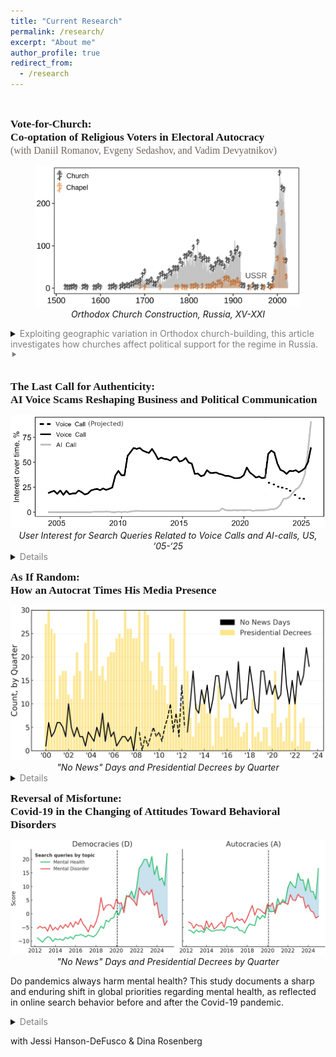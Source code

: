 ```yaml
---
title: "Current Research"
permalink: /research/
excerpt: "About me"
author_profile: true
redirect_from: 
  - /research
---
```


<style>
  .col2 {
    columns: 2 200px;         /* number of columns and width in pixels*/
    -webkit-columns: 2 200px; /* chrome, safari */
    -moz-columns: 2 200px;    /* firefox */
  }
  .col3 {
    columns: 3 100px;
    -webkit-columns: 3 100px;
    -moz-columns: 3 100px;
  }
</style>


<br>


<span style="font-family:'JetBrains Mono';font-size: 125%;"><b>Vote-for-Church:<br>Co-optation of Religious Voters in Electoral Autocracy</b><br>
<span style="font-family:'JetBrains Mono';font-size: 90%;color:#6F6661;">(with Daniil Romanov, Evgeny Sedashov, and Vadim Devyatnikov)</span></span>

<center>
  <figure>
    <img src="/files/figs/Figure-Rel-And-Vote.png" style="max-height:500px;width:auto;">
    <figcaption><i>Orthodox Church Construction, Russia, XV-XXI</i></figcaption>
  </figure>
</center>

<details>
    <summary>
    <span style="color:Gray;">Exploiting geographic variation in Orthodox church-building, this article investigates how churches affect political support for the regime in Russia. &#x2BC8; </span>
    </summary>
<br>    
Religious groups, with their moral authority, organizational resources, and mobilization capacity, often pose serious challenges to autocratic leaders, who respond through strategies such as repression, surveillance, and, notably, co-optation. Decades of anti-religious Soviet policy not only halted church construction, but actively pursued their destruction nationwide. The Soviet collapse triggered a wave of large-scale church construction — a development virtually unparalleled in modern history. Drawing on a dataset of 31,000 churches, the paper shows that electoral support for the incumbent president significantly increased in areas with churches built between 2012–2018, with effect sizes ranging from 2 to 4.4 percentage points. It further demonstrates that this support stems from churchgoers’ fulfilled needs, not political indoctrination, economic spillovers, or social pressure.
<br>
</details>

<br>


<span style="font-family:'JetBrains Mono';font-size: 125%;"><b>The Last Call for Authenticity:<br>AI Voice Scams Reshaping Business and Political Communication</b></span>

<center>
<img src="/files/figs/Figure-The-Last-Call.png" style="max-height:500px; width:auto;">
<figcaption><i>User Interest for Search Queries Related to Voice Calls and AI-calls, US, ‘05-‘25</i></figcaption>
</center>

   
<details>
    <summary>
    <span style="color:Gray;">Details</span>
    </summary>
<br>
The human voice, once a paragon of trust and authenticity, is evolving into a tool of deception. While public attention remains captivated by deepfake videos, this paper argues that a more immediate threat lies in AI-based synthetic voice generation. Accessibility of voice synthesis lowers technical barriers for criminals, enhancing social engineering tactics and enabling new forms of fraud, such as virtual kidnappings and advanced financial scams. As AI mimics human speech with precision, individuals question the authenticity of vocal interactions. At its extreme, this signals the end of the telephone call as a reliable, efficient, and “cheap” medium. Negative potential of synthetic voice extends beyond cybersecurity dimension, eroding trust and destabilizing societies. This paper examines how voice synthesis technologies, democratized by AI, have radically transformed risks of voice communications. First, it analyzes the evolution of voice synthesis technologies and their impact on reducing costs and simplifying fraudulent schemes. Second, it traces how AI is reshaping the landscape of voice fraud due to developments in voice synthesis and agentic AI. Third, it analyzes potential long-term effects of these developments on the continued use of the phone call as a channel for scams. The paper concludes by outlining the implications of these shifts for cybersecurity policy, with attention to technical, behavioral, and societal aspects.
<br>
</details>


<span style="font-family:'JetBrains Mono';font-size: 125%;"><b>As If Random:<br>How an Autocrat Times His Media Presence</b></span>

<center>
<img src="/files/figs/Figure-As-If-Random.png" style="max-height:500px; width:auto;">
<figcaption><i>"No News" Days and Presidential Decrees by Quarter</i></figcaption>
</center>



<details>
    <summary>
    <span style="color:Gray;">Details</span>
    </summary>

<br>
When and why do political leaders choose to appear —or disappear— from the public eye? For democratic leaders, visibility is often constrained by institutional calendars, press obligations, and electoral incentives. For autocrats, however, the timing of public presence is more discretionary, and thus potentially strategic. In this project, I examine the logic of such disappearances through the case of Vladimir Putin.

Drawing on twenty-five years of daily data from the Kremlin’s official website, I analyze the rhythm of Putin’s media presence and absence. I identify systematic patterns in the days when he is missing from the public record and study what happens around stretches of prolonged absence. I juxtapose routine news silence with the tempo of presidential decree signing, tracing how “appearance” via decrees relates to days without public events and how these dynamics evolve over time.

By tracing an autocrat’s public visibility over a quarter-century, I shed light on the broader question of how leaders manage uncertainty, project control, and maintain legitimacy.
<br>
</details>




<span style="font-family:'JetBrains Mono';font-size: 125%;"><b>Reversal of Misfortune:<br>Covid-19 in the Changing of Attitudes Toward Behavioral Disorders</b></span>


<center>
<img src="/files/figs/Figure-Reversal.png" style="max-height:500px; width:auto;">
<figcaption><i>"No News" Days and Presidential Decrees by Quarter</i></figcaption>
</center>


Do pandemics always harm mental health? This study documents a sharp and enduring shift in global priorities regarding mental health, as reflected in online search behavior before and after the Covid-19 pandemic.
<details>
    <summary>
    <span style="color:Gray;">Details</span>
    </summary>
<br>    
Using longitudinal data from Google Trends across over 100 countries, we analyze how public interest moved away from severe psychiatric disorders toward general mental health and preventive wellbeing. We treat search behavior as a proxy for public attention and, by extension, underlying demand for specific types of mental health knowledge and services.

We show that while interest in both severe disorders (e.g., obsessive-compulsive disorder and borderline personality Disorder) and general mental health surged immediately after the pandemic’s onset, the trajectories subsequently diverged. Interest in severe disorders declined and plateaued. At the same time, interest in mental health and wellbeing continued to grow. This suggests a shift from reactive treatment-seeking to proactive self-regulation.

The magnitude of this reversal, however, varies by regime type. In democracies the effect is pronounced, while in non-democracies it is less than half as large. To explain this asymmetry, we develop a theory in which authoritarian regimes deliberately maintain higher levels of social stress as a tool of political control. By keeping populations under persistent strain, autocrats reduce the scope for a full reorientation toward proactive wellbeing.

The paper contributes to the emerging literature on the economics of public health by documenting an “attentional reversal.” In spirit, though not in mechanism, it resembles Acemoglu et al.’s institutional reversal in development economics.
<br>
</details>

with Jessi Hanson-DeFusco & Dina Rosenberg

<!--

I am an Assistant Professor at the University of Texas at Dallas, where my research spans four interconnected fields: contentious politics, information manipulation, cybersecurity, and behavioral science. Together, they form a framework for understanding the evolving logic of coercion, persuasion, and vulnerability in the digital age.

At the heart of my inquiry lies a question: What is cyberspace, and how does it redefine the boundaries between information and the physical world? Can we adapt the classic ideas of Weber, Tilly, and Olson—about monopolies on coercion—to a reality where power is diffused across networks of data and algorithms? These theoretical puzzles guide my exploration of how autocracies, states, and other actors manipulate information flows to enforce control in an era where distinguishing truth from fiction has become prohibitively expensive for the average person.

Equally, I study the mechanics of persuasion and propaganda. In a world teeming with bots, trolls, and covert operations, the line between organic user behavior and state-sponsored manipulation blurs. This raises profound questions about the architecture of belief systems and the fragility of democratic discourse when trust in information sources erodes.

My research also delves into the parallels between human and machine learning. Both, it seems, are shaped by incomplete and often biased datasets—be it the emotional scars of childhood or the skewed inputs that define artificial intelligence training sets. These vulnerabilities create fertile ground for exploitation, whether by cybercriminals targeting individuals or adversaries exploiting systemic weaknesses in algorithms.

Each of these threads—cyberspace, manipulation, behavioral vulnerabilities, and the blurred boundaries between humans and machines—connects to a broader ambition: to map the invisible contours of power and resistance in a world where the digital and the physical increasingly overlap. My work is published in leading academic journals and resonates beyond academia, seeking to bridge the theoretical with the urgent realities of our time.

My CV is [here](), and my Google Scholar profile is [here]().

Let’s explore this together!


## __Research Agenda__


▨ Under Press <span style="color:CadetBlue;"> ▨ Under Review </span>  <span style="color:#6F6F6F;"> ▨ Under Construction</span> 


### Information Control and Contentious Politics

<p style="font-family:'Courier New'; white-space: nowrap;">
 
<b>          ■━┓ [Technology & Protest]</b> <br>
<b>&nbsp;&nbsp;┣━[’13]</b> Well-Organized Play: Symbolic Politics and the Effect of the Pro-Putin Rallies <br>
<b>&nbsp;&nbsp;┃&nbsp;&nbsp;&nbsp;&nbsp;&nbsp;&nbsp;&nbsp;</b><i>Problems of Post-Communism</i>, 2013, 60(2): 24-39 (with R. Smyth and I.Soboleva) <br>
<b>&nbsp;&nbsp;┣━[’19]</b> Stability of Revolutionary Governments In The Face of Mass Protest <br>
<b>&nbsp;&nbsp;┃&nbsp;&nbsp;&nbsp;&nbsp;&nbsp;&nbsp;&nbsp;</b>European Journal of Political Economy, 2013, 60(2): 24-39 (with R. Smyth and I.Soboleva) <br> 
<b>&nbsp;&nbsp;┣━[’20]</b> News and Geolocated Social Media Accurately Measure Protest Size Variation <br>
<b>&nbsp;&nbsp;┃&nbsp;&nbsp;&nbsp;&nbsp;&nbsp;&nbsp;&nbsp;</b>European Journal of Political Economy, 2013, 60(2): 24-39 (with R. Smyth and I.Soboleva) <br> 
<span style="color:#6F6F6F;">
<b>&nbsp;&nbsp;┗━[&nbsp;&nbsp;&nbsp;]</b> Protest Fragmentation <br> 
</span>
<b>          ■━┓ [Information Manipulation]</b> <br>
<span style="color:CadetBlue;">
<b>&nbsp;&nbsp;┣━[&nbsp;&nbsp;&nbsp;]</b>  Fantastic Beasts and How To Find Them:   <br>
<b>&nbsp;&nbsp;┃&nbsp;&nbsp;&nbsp;&nbsp;&nbsp;&nbsp;&nbsp;</b>Three Perspectives on Identification of Paid Political Trolls <br>
<b>&nbsp;&nbsp;┣━[&nbsp;&nbsp;&nbsp;]</b>  Fantastic Beasts and Whether They Matter: Causal Effect of Paid Political Trolls on Online Discussions  <br>
</span>
<span style="color:#6F6F6F;">
<b>&nbsp;&nbsp;┣━[&nbsp;&nbsp;&nbsp;]</b>  Fantastic Beasts and Where They Lead: How Trolls Manipulate Search Engines  <br>
<b>&nbsp;&nbsp;┣━[&nbsp;&nbsp;&nbsp;]</b>  How Free Media Can Help an Autocrat to Deal with Mass Protests? A Curious Case of Russia  <br>
<b>&nbsp;&nbsp;┗━[&nbsp;&nbsp;&nbsp;]</b>  Backup for an Autocrat: A Subtle Art of Delayed Propaganda  <br>
</span>
</p>

### Cyber Policy & Security

<p style="font-family:'Courier New'; white-space: nowrap;">

<b>          ■━┓</b> <br> 
<span style="color:CadetBlue;">
<b>&nbsp;&nbsp;┣━[&nbsp;&nbsp;&nbsp;]</b> The Last Call for Authenticity: AI Reshaping Voice Fraud Landscape <br>
<b>&nbsp;&nbsp;┣━[&nbsp;&nbsp;&nbsp;]</b> Fortresses Without Borders: The Limits of Monopolization of Cyber Coercion <br>
<b>&nbsp;&nbsp;┣━[&nbsp;&nbsp;&nbsp;]</b> Another Breach In The FireWall: How Digital Transparency Brings New Cyber Risks city authorities <br>
<b>&nbsp;&nbsp;┣━[&nbsp;&nbsp;&nbsp;]</b> Hacking The Ivory Tower: Understanding Cyber Attacks Against Social Sciences  <br>
</span> 
<b>&nbsp;&nbsp;┗━[&nbsp;&nbsp;&nbsp;]</b> Searching Digital Footnotes: Data in Cyber Security <br>
</p>

### Cognitive Exploits in Humans & Machines

<p style="font-family:'Courier New'; white-space: nowrap;">
<b>          ■━┓</b> <br>
<b>&nbsp;&nbsp;┣━[’24]</b> Quality of Life and Afghan Adults’ Psychosocial Wellbeing Under Taliban 2.0 <br>
<b>&nbsp;&nbsp;┃&nbsp;&nbsp;&nbsp;&nbsp;&nbsp;&nbsp;&nbsp;</b>   <br> 
<span style="color:#CadetBlue;">
<b>&nbsp;&nbsp;┣━[&nbsp;&nbsp;&nbsp;]</b> Low Battery: Mental Health Correlates of Charging Habits [D31] <br>
<b>&nbsp;&nbsp;┣━[&nbsp;&nbsp;&nbsp;]</b> Artificial VS Natural Intelligence <br>
<b>&nbsp;&nbsp;┗━[&nbsp;&nbsp;&nbsp;]</b> Reversal of Misfortunes: How Covid-19 Changed the Attitudes Toward Behavioral Disorders <br>
</span>
</p>

### Political Economy & Economics

<p style="font-family:'Courier New'; white-space: nowrap;">

<b>          ■━┓</b> <br>
<b>&nbsp;&nbsp;┣━ [’13]</b> Social and Economic Policy Trade-Offs in the Russian Regions: Evidence from Four Case Studies <br>
<b>&nbsp;&nbsp;┃&nbsp;&nbsp;&nbsp;&nbsp;&nbsp;&nbsp;&nbsp;</b> <i>Europe-Asia Studies<i>, 2013, 65(10): 1855-1876 (with T. Remington, I. Soboleva, & M. Urnov)<br> 
<b>&nbsp;&nbsp;┣━ [’14]</b> Means of Production VS Means of Coercion: Can Russian Business Limit the Violence of Predatory State? <br>
<b>&nbsp;&nbsp;┃&nbsp;&nbsp;&nbsp;&nbsp;&nbsp;&nbsp;&nbsp;</b>   <br> 
<b>&nbsp;&nbsp;┗━ [’14]</b> Trial by Fire: a Natural Disaster’s Impact on Support for the Authorities in Rural Russia <br>
<b>&nbsp;&nbsp;&nbsp;&nbsp;&nbsp;&nbsp;&nbsp;&nbsp;&nbsp;&nbsp;</b>   <br> 
</p>








[“Black Markets, Red Square: How the Kremlin Utilizes Darknet for Its Cyberpolicy”](#InProgress) 

Non-democratic governments actively use cyber technologies for political purposes. They deploy trolls and bots to disseminate misinformation domestically and abroad. They use digital surveillance to track opposition activists and breach foreign national networks to steal classified information. They can also organize attacks against critical infrastructure. However, these governments did not invent digital weaponry from the scratch. Instead, they often use solutions supplied by the black digital markets. The features of these markets determine what a non-democratic government can and cannot do in cyberspace. In this paper, I provide a systematic overview of how black digital markets are organized in Russia and how the state agencies and informal groups linked to the Kremlin operate on these markets.


[“How to Catch a Troll: Detection of Paid Political Commentators on Social Media”](#InProgress) 

Social media platforms, national governments, and academics develop sophisticated methods to detect state-sponsored political commentators on the Internet. Most of these methods are based on a combination of arbitrarily chosen criteria, often including the country of origin of the account’s email address or phone number, usage of specific characters, and specific keywords in the message. I argue that such methods may be unable to identify a significant proportion of paid political commentators. These commentators are apparently aware of the risks and try hard to hide their troll identity. They do not only post a lot of politically irrelevant information, but they also calibrate their behavior by adjusting the profiles of their accounts in the direction of profiles of regular users of social media. In contrast to methods with arbitrarily chosen criteria, models that employ “ground truth” data without pre-specified metrics can deliver predictions with a high degree of accuracy.

<div>

<iframe width='100%' height='300' src='https://rdrr.io/snippets/embed/' frameborder='0'></iframe>


<iframe src="/files/Anton-Sobolev-CV.pdf" width="125%" height="700px"></iframe>
</div>


<li><p>Had an arrival delay of two or more hours</p>
<div class="tutorial-exercise" data-label="filterex1" data-completion="1" data-diagnostics="1" data-startover="1" data-lines="0">
<script type="application/json" data-ui-opts="1">{"engine":"r","has_checker":false,"caption":"<span data-i18n=\"text.enginecap\" data-i18n-opts=\"{&quot;engine&quot;:&quot;R&quot;}\">R Code<\/span>"}</script>
</div>
<div class="tutorial-exercise-support" data-label="filterex1-solution" data-completion="1" data-diagnostics="1" data-startover="1" data-lines="0">
<pre class="text"><code>filter(flights, arr_delay &gt;= 120) # arr_delay is in minutes</code></pre>
</div>
</li>





<script type="text/javascript" src="//cdn.datacamp.com/dcl-react.js.gz"></script>








## Works in Progress

[“Smile! You're on camera: Protest, Digital Surveilance and Citizen Intimidation”](#InProgress) 

State capacity to utilize digital surveilence in non-democratic countries can pose additional hurdles for regime democratization. National governments can identify and target participants of mass demonstrations, and impose punishment for taking to the street. This punishment need not be official. Using a novel dataset, I study how activists of pro-government "JeSuisMaidan"  movement exploit face recognition algorithms to identify and intimidate protesters in Russia. Furthermore, I document how this intimidation affects online behavior of targeted citizens.


[“How Pro-Government “Trolls” Influence Online Conversations in Russia”](#InProgress) 

In a non-democracy, the regime can censor and manipulate social media for its own goals. This paper unpacks the technology of the Russian government propaganda and manipulation of online discussions, and establishes the causal effect of government interventions on the online behavior of social media users. Using a novel database on the activity of the state-sponsored online propagandists masquerading as ordinary citizens, the so-called “trolls”, I estimate the impact of troll interventions in online conversation by combining matching techniques with the difference-in-differences approach. I find that the Russian troll activity was significantly more successful in stopping and diverting online discussions away from politically sensitive topics than in promoting a pro-government agenda. To the best of my knowledge, this is the first study that documents the causal effect of trolls' interventions on the online behavior of social media users. 


[“How Can Free Media Help an Autocrat to Deal with Mass Protests? A Curious Case of Russia”](#inprogress) *[Available upon request]*

A widespread belief holds that a free press threatens non-democratic governments since it can reveal official incompetence or misconduct and help opposition to organize. I argue that, under certain conditions, dictators can use free media to credibly communicate messages that discourage protest and thus strengthen the regime. I exploit the uneven geographical reach of broadcasts by the liberal Russian radio station Echo of Moscow to document this effect. In cities that received Echo of Moscow broadcasts, anti-Putin protesters were discouraged by the station’s credible accounts of a large pro-government demonstration in the capital, leading to lower participation in opposition rallies elsewhere. The finding helps explain the puzzle that various otherwise repressive authoritarian regimes permit some free press to operate. 

## Publications 

[“News and Social Media Accurately Measure Protest Size”](https://doi.org/10.1017/S0003055420000295) in *American Political Science Review*, 2020, 114(4), 1343-1351  (with Keith Chen, Jungseock Joo, and Zachary Steinert-Threlkeld)

This research note shows that news and social media data generate accurate estimates of the size of protests. Using cell phone location data on ten million individuals, this note measures the size of the 2017 United States Women’s March protests. This gold standard measure correlates strongly with estimates provided in news media as well as three size estimates generated using geolocated tweets, one text-based and two based on images. In testing these estimates, we also show that wealthier, more Democratic, and more urbanized areas generated larger protests. Because protest size is a key determinant of social movement success, knowing that news and social media accurately measure it means estimates using them can be trusted. In addition, researchers and funders should consider devoting more resources to the measurement undertaking.

[“Well-Organized Play: Symbolic Politics and the Effect of the Pro-Putin Rallies,”](https://doi.org/10.2753/PPC1075-8216600203) in *Problems of Post-Communism*, 2013, 60(2): 24-39 (with Regina Smyth and Irina Soboleva) [*Link*](https://doi.org/10.2753/PPC1075-8216600203)

Following the wave of color revolutions in the postcommunist states, the Putin regime notoriously orchestrated progovernment rallies to intimidate opposition forces and demonstrate the regime’s capacity to mobilize support. While these efforts were effective in the face of limited opposition protest, they did not deter the broader electoral challenges to United Russia (UR) in December 2011 and subsequent antiregime protests throughout the winter. Scenes of competing street actions became a battleground in which the pro- and anti-Putin activists contested the political narratives that defined both the president and his supporters. Our analysis highlights the state’s use of symbolic politics—the presentation of a distinct view of politics based on communication rooted in national symbols — as a tool to build support in electoral authoritarian regimes. We develop an analytic narrative that tracks the changes in the use of political symbols in Kremlin rallies between December 2011 and March 2012. We use original survey data of rally participants in Moscow to gauge the degree to which participants’ opinions reflected the messages broadcast in the rallies. 

[“Stability of Revolutionary Governments In The Face Of Mass Protest”](#works) (with Dmitry Dagaev and Natalia Lamberova)

Why do some newly introduced revolutionary governments face anti-government demonstrations and swiftly exit office, while others are able to establish political regimes that last for decades? Historical evidence finds revolutionary governments in the first decade of twenty-first century to be three times more vulnerable to mass protest than a hundred years ago. What can explain this trend? This paper relates the stability of newly emerged revolutionary governments to the political composition of the protest that brings a new incumbent to power and in factors that can shape it. Our theoretical model, incorporating protest into a dynamic Downsian framework, features the significant role of protest coordination, communication technology, ideology, and the coercive capacity of the regime. This paper contributes to the literature in several ways. First, it discusses a new historical trend of instability of revolutionary governments. Second, it proposes a model that helps to understand the growing instability of revolutionary regimes, as well as conditions that undermine stability. In equilibrium, it is possible to have a revolutionary government overthrown by popular uprising, despite the fact that it gained power on the wave of popular support. Third, under a set of conditions, the new incumbent would always come from a different part of political spectrum. Forth, the model unpacks the warm glow component of protesters' decision to take to the streets. Finally, we provide implications for endogenous choice of policy by revolutionary incumbent for protest dynamics.

[“Leaderless Protests?"](#works) (with Dmitry Dagaev, Natalia Lamberova, and Konstantin Sonin)

A notable characteristic of the 21st century protests is the absence of leaders. We propose a simple theoretical model of leaderless protests, in which factions with different political agendas unite to topple the incumbent leader. The fractionalization of recent protests become possible as the costs of broadcasting one's agenda among the group of potential supporters dramatically declined. Using a dataset that covers 73 countries and 114 protest campaigns in 1946-2006, we show that the spread of broadcasting technologies such as radio, TV, newspapers and Internet in separate regressions is negatively related to the probability that a campaign has discernible leadership. Our quasi-placebo tests for communication technologies that are less efficient in broadcasting potential leaders' agenda (e.g., mobile and fixed phones) are consistent with null effect. Both baseline and quasi-placebo results are robust to inclusion of wide range of covariates, and to the use of the Heckman approach, IV regression, or non-parametric analysis via Hainmueller and Hazlett (2014) KRLS approach.

[“Trial by Fire: a Natural Disaster’s Impact on Support for the Authorities in Rural Russia,”](http://dx.doi.org/10.1017/S0043887114000215) in *World Politics*, 2014, 66(4), 641-668  (with Egor Lazarev, Irina Soboleva, and Boris Sokolov) [*Link*](http://dx.doi.org/10.1017/S0043887114000215)

We explore the microfoundations of political support under a nondemocratic regime by investigating the impact of a natural disaster on attitudes toward the government. The research exploits the enormous wildfires that occurred in rural Russia during the summer of 2010 as a natural experiment. We test the effects of fires with a survey of almost eight hundred respondents in seventy randomly selected villages. We find that in the burned villages there is higher support for the government at all levels. Most counterintuitively, the rise of support for authorities cannot be fully explained by the generous governmental aid. The authors interpret the results by the demonstration effect of the government's performance.

["Means of Production VS Means of Coercion: Can Russian Business Limit the Violence of Predatory State?,"](http://www.tandfonline.com/doi/full/10.1080/1060586X.2013.859434) in *Post-Soviet Affairs*, 2014, 30(1), 171-194 (with Andrei Yakovlev and Anton Kazun) [*Link*](http://www.tandfonline.com/doi/full/10.1080/1060586X.2013.859434)

The formation of organizations capable of effectively restricting violence in society is a necessary condition for transition from developing societies to societies with sustainable economic growth. We explore the logic of formation of such organizations using the case study of collective actions of the Russian business community aimed at restricting “state violence” against business. We seek to identify the conditions leading to a shift in the choice of strategies from attempts at informal agreements with extortionists controlling means of coercion to cooperation of businessmen and trace the further evolution of organized forms of collective action. Finally, we assess to what extent the created organizations can be efficient and self-supporting in the long term.

[“Civic and Political Activism in Russia”](http://www.jstor.org/stable/10.7864/j.ctt1zkjzsh.13) in *The New Autocracy: Information, Politics, and Policy in Putin's Russia*, 2018, 249-276, Brookings Institution Press (with Alexei Zakharov) [*Link*](http://www.jstor.org/stable/10.7864/j.ctt1zkjzsh.13)

A common opinion among scholars is that civil society in Russia is weak and that this constitutes an obstacle to the development of democracy. The perceived weakness of civil society is attributed to a variety of causes — from the cultural legacies of imperial and Soviet Russia, which have supposedly left Russians atomized and distrustful, to the authoritarian repression of the current regime. As a result, political leaders are today unconstrained — and their policies unaffected — by those who represent particular social interests. We examine the evidence and argue that this view does not offer a full picture of Russian civil society. Russians are not more distrustful than citizens of comparable countries. The evidence does suggest a low level of civic participation after the end of communism—in part because membership in the discredited Communist Party and pro forma membership in official labor unions were not quickly replaced by other involvements — but we also find an apparent increase in civic activity in the past five years, despite the tightening of political controls. At the same time, nongovernmental organizations have improved their capacity to mobilize supporters and volunteers and to raise cash through contributions. We show that in two key regards — the petitioning of officials at all levels of the state and election monitoring— Russian citizens have affected political outcomes and policy decisions, albeit to a limited extent. 





-->


